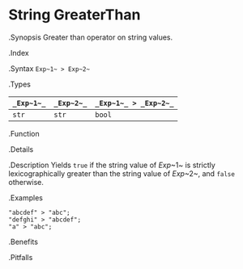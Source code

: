 # String GreaterThan

.Synopsis
Greater than operator on string values.

.Index
>

.Syntax
`Exp~1~ > Exp~2~`

.Types


| `_Exp~1~_` | `_Exp~2~_` | `_Exp~1~_ > _Exp~2~_`  |
| --- | --- | --- |
| `str`     |  `str`    | `bool`                |


.Function

.Details

.Description
Yields `true` if the string value of _Exp_~1~ is strictly lexicographically greater
than the string value of _Exp_~2~, and `false` otherwise.

.Examples
```rascal-shell
"abcdef" > "abc";
"defghi" > "abcdef";
"a" > "abc";
```

.Benefits

.Pitfalls

